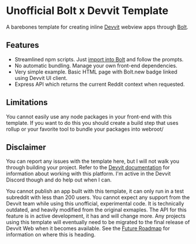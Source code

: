 # Unofficial Bolt x Devvit Template

A barebones template for creating inline [Devvit](https://developers.reddit.com/) webview apps through [Bolt](https://bolt.new).

## Features

- Streamlined npm scripts. Just [import into Bolt](https://bolt.new/github.com/besworks/unofficial-bolt-devvit-web) and follow the prompts.
- No automatic bundling. Manage your own front-end dependencies.
- Very simple example. Basic HTML page with Bolt.new badge linked using Devvit UI client.
- Express API which returns the current Reddit context when requested.

## Limitations

You cannot easily use any node packages in your front-end with this template. If you want to do this you should create a build step that uses rollup or your favorite tool to bundle your packages into webroot/

## Disclaimer

You can report any issues with the template here, but I will not walk you through building your project. Refer to the [Devvit documentation](https://developers.reddit.com/docs) for information about working with this platform. I'm active in the Devvit Discord though and do help out when I can.

You cannot publish an app built with this template, it can only run in a test subreddit with less than 200 users. You cannot expect any support from the Devvit team while using this unofficial, experimental code. It is technically outdated, and heavily modified from the original exmaples. The API for this feature is in active development, it has and will change more. Any projects using this template will eventually need to be migrated to the final release of Devvit Web when it becomes available. See the [Future Roadmap](https://developers.reddit.com/docs/devvit_web/future_roadmap) for information on where this is heading.
